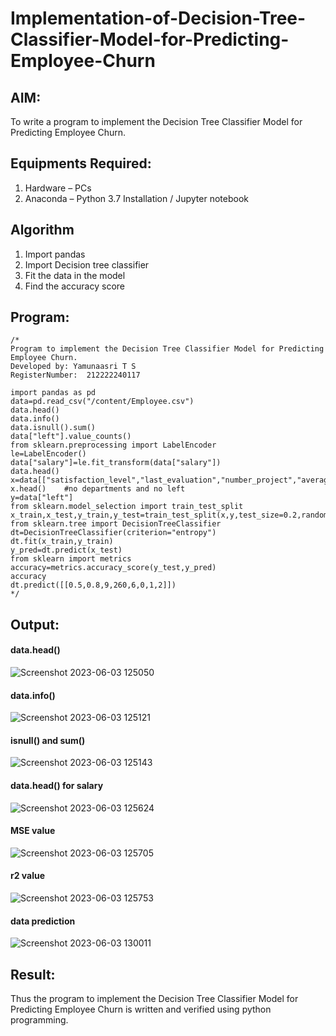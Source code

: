 # Implementation-of-Decision-Tree-Classifier-Model-for-Predicting-Employee-Churn

## AIM:
To write a program to implement the Decision Tree Classifier Model for Predicting Employee Churn.

## Equipments Required:
1. Hardware – PCs
2. Anaconda – Python 3.7 Installation / Jupyter notebook

## Algorithm
1. Import pandas
2. Import Decision tree classifier
3. Fit the data in the model
4. Find the accuracy score

## Program:
```
/*
Program to implement the Decision Tree Classifier Model for Predicting Employee Churn.
Developed by: Yamunaasri T S
RegisterNumber:  212222240117

import pandas as pd
data=pd.read_csv("/content/Employee.csv")
data.head()
data.info()
data.isnull().sum()
data["left"].value_counts()
from sklearn.preprocessing import LabelEncoder
le=LabelEncoder()
data["salary"]=le.fit_transform(data["salary"])
data.head()
x=data[["satisfaction_level","last_evaluation","number_project","average_montly_hours","time_spend_company","Work_accident","promotion_last_5years","salary"]]
x.head()    #no departments and no left
y=data["left"]
from sklearn.model_selection import train_test_split
x_train,x_test,y_train,y_test=train_test_split(x,y,test_size=0.2,random_state=100)
from sklearn.tree import DecisionTreeClassifier
dt=DecisionTreeClassifier(criterion="entropy")
dt.fit(x_train,y_train)
y_pred=dt.predict(x_test)
from sklearn import metrics
accuracy=metrics.accuracy_score(y_test,y_pred)
accuracy
dt.predict([[0.5,0.8,9,260,6,0,1,2]])
*/
```

## Output:
#### data.head()
![Screenshot 2023-06-03 125050](https://github.com/Yamunaasri/Implementation-of-Decision-Tree-Classifier-Model-for-Predicting-Employee-Churn/assets/115707860/2f5b859a-4027-48a7-b014-b19a9b8b5d58)

#### data.info()
![Screenshot 2023-06-03 125121](https://github.com/Yamunaasri/Implementation-of-Decision-Tree-Classifier-Model-for-Predicting-Employee-Churn/assets/115707860/828d738a-2c5d-40fc-bb34-6f1fd1f15d2a)

#### isnull() and sum()
![Screenshot 2023-06-03 125143](https://github.com/Yamunaasri/Implementation-of-Decision-Tree-Classifier-Model-for-Predicting-Employee-Churn/assets/115707860/55e89a77-5d19-464a-b1f3-017c247ef570)

#### data.head() for salary 
![Screenshot 2023-06-03 125624](https://github.com/Yamunaasri/Implementation-of-Decision-Tree-Classifier-Model-for-Predicting-Employee-Churn/assets/115707860/cbc58a1d-4fea-4f0a-a6dc-dfa47e055ac7)

#### MSE value
![Screenshot 2023-06-03 125705](https://github.com/Yamunaasri/Implementation-of-Decision-Tree-Classifier-Model-for-Predicting-Employee-Churn/assets/115707860/588d3b32-9ce3-4e6b-80fc-b1bc369ead8d)


#### r2 value
![Screenshot 2023-06-03 125753](https://github.com/Yamunaasri/Implementation-of-Decision-Tree-Classifier-Model-for-Predicting-Employee-Churn/assets/115707860/c12b1343-5f08-40f5-8a7f-cac51a07462d)

#### data prediction
![Screenshot 2023-06-03 130011](https://github.com/Yamunaasri/Implementation-of-Decision-Tree-Classifier-Model-for-Predicting-Employee-Churn/assets/115707860/95377109-ecb3-4041-abc9-55fb270029a0)

## Result:
Thus the program to implement the  Decision Tree Classifier Model for Predicting Employee Churn is written and verified using python programming.

